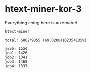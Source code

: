 # htext-miner-kor-3

Everything doing here is automated.

```
htext-miner

total: 6802/9855 (69.02080162354135%)

job0: 1230
job1: 1426
job2: 1341
job3: 1468
job4: 1337
```